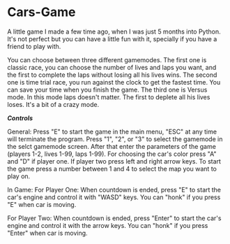 # Cars-Game

A little game I made a few time ago, when I was just 5 months into Python.
It's not perfect but you can have a little fun with it, specially if you have a friend to play with.

You can choose between three different gamemodes.
The first one is classic race, you can choose the number of lives and laps you want, and the first to complete the laps without losing all his lives wins.
The second one is time trial race, you run against the clock to get the fastest time. You can save your time when you finish the game.
The third one is Versus mode. In this mode laps doesn't matter. The first to deplete all his lives loses. It's a bit of a crazy mode.

***Controls***

General:
Press "E" to start the game in the main menu, "ESC" at any time will terminate the program.
Press "1", "2", or "3" to select the gamemode in the selct gamemode screen.
After that enter the parameters of the game (players 1-2, lives 1-99, laps 1-99).
For choosing the car's color press "A" and "D" if player one. If player two press left and right arrow keys.
To start the game press a number between 1 and 4 to select the map you want to play on.

In Game:
  For Player One:
  When countdown is ended, press "E" to start the car's engine and control it with "WASD" keys. 
  You can "honk" if you press "E" when car is moving. 
  
  For Player Two:
  When countdown is ended, press "Enter" to start the car's engine and control it with the arrow keys. 
  You can "honk" if you press "Enter" when car is moving. 
